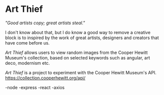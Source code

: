 # Art Thief

_"Good artists copy; great artists steal."_ 

I don't know about that, but I do know a good way to remove a creative block is to inspired by the work of great artists, designers and creators that have come before us. 

_Art Thief_ allows users to view random images from the Cooper Hewitt Museum's collection, based on selected keywords such as angular, art deco, modernism etc. 

_Art Thief_ is a project to experiment with the Cooper Hewitt Museum's API.
https://collection.cooperhewitt.org/api/

-node
-express
-react
-axios
